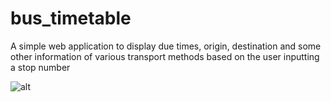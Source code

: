 # bus_timetable

A simple web application to display due times, origin, destination and some other information of various transport methods based on the user inputting a stop number

![alt](https://photos-4.dropbox.com/t/2/AAASiOimxJwJGYAu0Ykcz2_lZLuRNsT7qq4spaFpbc2ARQ/12/251907713/png/32x32/1/_/1/2/azure.PNG/EPPw_-UBGOzgASAHKAc/d2uUZql2Ku4C9P726nBKE2H2n8C5bNu-uZbiakxXjCw?size=2048x1536&size_mode=3)
